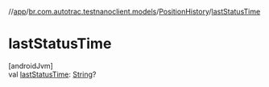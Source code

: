 //[app](../../../index.md)/[br.com.autotrac.testnanoclient.models](../index.md)/[PositionHistory](index.md)/[lastStatusTime](last-status-time.md)

# lastStatusTime

[androidJvm]\
val [lastStatusTime](last-status-time.md): [String](https://kotlinlang.org/api/latest/jvm/stdlib/kotlin/-string/index.html)?
